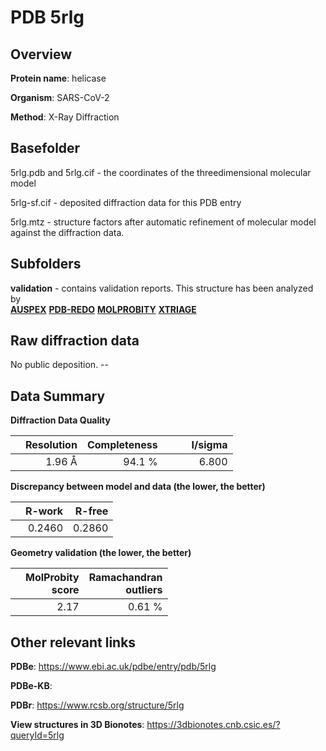 # PDB 5rlg

## Overview

**Protein name**: helicase

**Organism**: SARS-CoV-2

**Method**: X-Ray Diffraction



## Basefolder

5rlg.pdb and 5rlg.cif - the coordinates of the threedimensional molecular model

5rlg-sf.cif - deposited diffraction data for this PDB entry

5rlg.mtz - structure factors after automatic refinement of molecular model against the diffraction data.

## Subfolders





**validation** - contains validation reports. This structure has been analyzed by <br>[**AUSPEX**](https://github.com/thorn-lab/coronavirus_structural_task_force/tree/master/pdb/helicase/SARS-CoV-2/5rlg/validation/auspex) [**PDB-REDO**](https://github.com/thorn-lab/coronavirus_structural_task_force/tree/master/pdb/helicase/SARS-CoV-2/5rlg/validation/pdb-redo) [**MOLPROBITY**](https://github.com/thorn-lab/coronavirus_structural_task_force/tree/master/pdb/helicase/SARS-CoV-2/5rlg/validation/molprobity) [**XTRIAGE**](https://github.com/thorn-lab/coronavirus_structural_task_force/blob/master/pdb/helicase/SARS-CoV-2/5rlg/validation/Xtriage_output.log)  



## Raw diffraction data

No public deposition. --<br> 

## Data Summary
**Diffraction Data Quality**

|   | Resolution | Completeness| I/sigma |
|---|-------------:|----------------:|--------------:|
|   |1.96 Å|94.1  %|<img width=50/>6.800|

**Discrepancy between model and data (the lower, the better)**

|   | **R-work**| **R-free**   
|---|-------------:|----------------:|           
||  0.2460|  0.2860|

**Geometry validation (the lower, the better)**

|   |**MolProbity<br>score**| **Ramachandran<br>outliers** 
|---|-------------:|----------------:|
||  2.17|  0.61 %|

 

 



## Other relevant links 
**PDBe**:  https://www.ebi.ac.uk/pdbe/entry/pdb/5rlg

**PDBe-KB**:  
 
**PDBr**: https://www.rcsb.org/structure/5rlg 

**View structures in 3D Bionotes**: https://3dbionotes.cnb.csic.es/?queryId=5rlg

